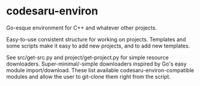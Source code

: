 # codesaru-environ
Go-esque environment for C++ and whatever other projects.

Easy-to-use consistent structure for working on projects.  Templates and some scripts make it easy to add new projects, and to add new templates.

See src/get-src.py and project/get-project.py for simple resource downloaders.  Super-minimal/-simple downloaders inspired by Go's easy module import/download.  These list available codesaru-environ-compatible modules and allow the user to git-clone them right from the script.
